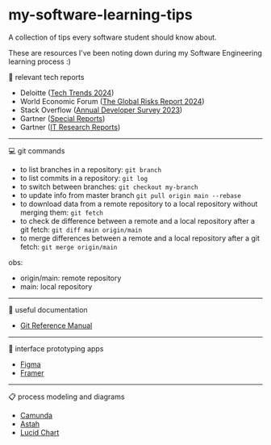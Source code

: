 # my-software-learning-tips
A collection of tips every software student should know about.

These are resources I've been noting down during my Software Engineering learning process :)

:newspaper: relevant tech reports
- Deloitte ([Tech Trends 2024](https://www2.deloitte.com/ro/en/pages/about-deloitte/articles/deloitte-tech-trends-2024.html))
- World Economic Forum ([The Global Risks Report 2024](https://www3.weforum.org/docs/WEF_The_Global_Risks_Report_2024.pdf))
- Stack Overflow ([Annual Developer Survey 2023](https://survey.stackoverflow.co/))
- Gartner ([Special Reports](https://www.gartner.com/en/products/special-reports))
- Gartner ([IT Research Reports](https://www.gartner.com/en/information-technology/research/research-index))

---

:computer: git commands
- to list branches in a repository: `git branch`
- to list commits in a repository: `git log`
- to switch between branches: `git checkout my-branch`
- to update info from master branch `git pull origin main --rebase`
- to download data from a remote repository to a local repository without merging them: `git fetch`
- to check de difference between a remote and a local repository after a git fetch: `git diff main origin/main`
- to merge differences between a remote and a local repository after a git fetch: `git merge origin/main`

obs: 
- origin/main: remote repository
- main: local repository

---

:page_with_curl: useful documentation
- [Git Reference Manual](https://git-scm.com/docs)

---

:construction: interface prototyping apps
- [Figma](https://www.figma.com/)
- [Framer](https://www.framer.com/)

---

:clipboard: process modeling and diagrams
- [Camunda](https://camunda.com/)
- [Astah](https://astah.net/downloads/)
- [Lucid Chart](https://www.lucidchart.com/)
